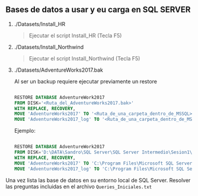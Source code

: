 ## Bases de datos a usar y eu carga en SQL SERVER

1. ./Datasets/Install_HR
    > Ejecutar el script Install_HR (Tecla F5)
2. ./Datasets/Install_Northwind
    > Ejecutar el script Install_Northwind (Tecla F5)
3. ./Datasets/AdventureWorks2017.bak
    
    Al ser un backup requiere ejecutar previamente un restore 

    ``` sql

    RESTORE DATABASE AdventureWork2017
    FROM DISK='<Ruta_del_AdventureWorks2017.bak>'
    WITH REPLACE, RECOVERY,
    MOVE 'AdventureWorks2017' TO '<Ruta_de_una_carpeta_dentro_de_MSSQL>\AdventureWorks2017.mdf', 
    MOVE 'AdventureWorks2017_log' TO '<Ruta_de_una_carpeta_dentro_de_MSSQ\AdventureWorks2017_log.ldf'; 

    ```

    Ejemplo: 

    
    ``` sql

    RESTORE DATABASE AdventureWork2017
    FROM DISK='D:\DATA\Sandro\SQL Server\SQL Server Intermedio\Sesion1\Documentos\Install_BD\AdventureWorks2017.bak'
    WITH REPLACE, RECOVERY,
    MOVE 'AdventureWorks2017' TO 'C:\Program Files\Microsoft SQL Server\MSSQL16.MSSQLSERVER\MSSQL\Backup\AdventureWorks2017.mdf', -- Archivo de datos de la BD
    MOVE 'AdventureWorks2017_log' TO 'C:\Program Files\Microsoft SQL Server\MSSQL16.MSSQLSERVER\MSSQL\Backup\AdventureWorks2017_log.ldf'; -- Archivo de registro de transacciones, para recuperar la BD a un estado anterior

    ```

Una vez lista las base de datos en su entorno local de SQL Server.
Resolver las preguntas incluidas en el archivo `Queries_Iniciales.txt`


